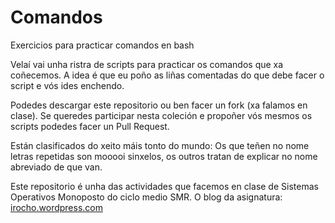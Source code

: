 <img src="https://irocho.github.io/imaxes/logo.png" alt="" />

# Comandos

Exercicios para practicar comandos en bash

Velaí vai unha ristra de scripts para practicar os comandos que xa coñecemos. A idea é que eu poño as liñas comentadas do que debe facer o script e vós ides enchendo.

Podedes descargar este repositorio ou ben facer un fork (xa falamos en clase). Se queredes participar nesta coleción e propoñer vós mesmos os scripts podedes facer un Pull Request.

Están clasificados do xeito máis tonto do mundo: Os que teñen no nome letras repetidas son mooooi sinxelos, os outros tratan de explicar no nome abreviado de que van.

Este repositorio é unha das actividades que facemos en clase de Sistemas Operativos Monoposto do ciclo medio SMR. O blog da asignatura: [irocho.wordpress.com](http://irocho.wordpress.com) 

